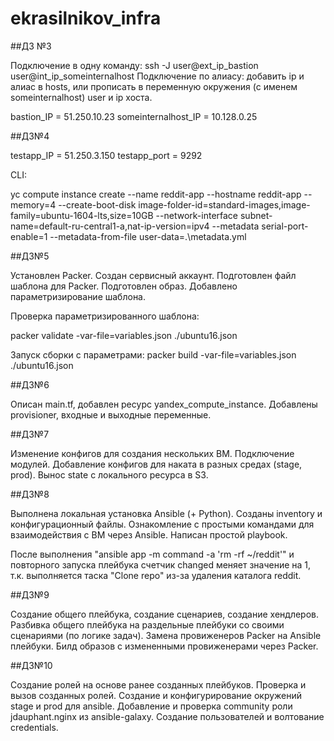# ekrasilnikov_infra

##ДЗ №3

Подключение в одну команду: ssh -J user@ext_ip_bastion user@int_ip_someinternalhost
Подключение по алиасу: добавить ip и алиас в hosts, или прописать в переменную окружения (с именем someinternalhost) user и ip хоста.

bastion_IP = 51.250.10.23
someinternalhost_IP = 10.128.0.25

##ДЗ№4

testapp_IP = 51.250.3.150
testapp_port = 9292

CLI:

yc compute instance create --name reddit-app --hostname reddit-app --memory=4 --create-boot-disk image-folder-id=standard-images,image-family=ubuntu-1604-lts,size=10GB --network-interface subnet-name=default-ru-central1-a,nat-ip-version=ipv4 --metadata serial-port-enable=1 --metadata-from-file user-data=.\metadata.yml

##ДЗ№5

Установлен Packer. Создан сервисный аккаунт. Подготовлен файл шаблона для Packer. Подготовлен образ. Добавлено параметризирование шаблона.

Проверка параметризированного шаблона:

packer validate -var-file=variables.json ./ubuntu16.json

Запуск сборки с параметрами:
packer build -var-file=variables.json ./ubuntu16.json

##ДЗ№6

Описан main.tf, добавлен ресурс yandex_compute_instance. Добавлены provisioner, входные и выходные переменные.

##ДЗ№7

Изменение конфигов для создания нескольких ВМ. Подключение модулей. Добавление конфигов для наката в разных средах (stage, prod). Вынос state с локального ресурса в S3.

##ДЗ№8

Выполнена локальная установка Ansible (+ Python). Созданы inventory и конфигурационный файлы. Ознакомление с простыми командами для взаимодействия с ВМ через Ansible. Написан простой playbook.

После выполнения "ansible app -m command -a 'rm -rf ~/reddit'" и повторного запуска плейбука счетчик changed меняет значение на 1, т.к. выполняется таска "Clone repo" из-за удаления каталога reddit.

##ДЗ№9

Создание общего плейбука, создание сценариев, создание хендлеров. Разбивка общего плейбука на раздельные плейбуки со своими сценариями (по логике задач). Замена провиженеров Packer на Ansible плейбуки. Билд образов с измененными провиженерами через Packer.

##ДЗ№10

Создание ролей на основе ранее созданных плейбуков. Проверка и вызов созданных ролей. Создание и конфигурирование окружений stage и prod для ansible. Добавление и проверка community роли jdauphant.nginx из ansible-galaxy. Создание пользователей и волтование credentials.
